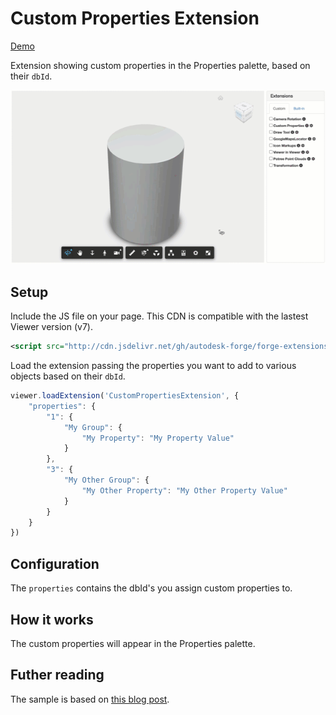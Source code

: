 # Custom Properties Extension

[Demo](https://forge-extensions.autodesk.io/?extension=CustomPropertiesExtension)

Extension showing custom properties in the Properties palette, based on their `dbId`.

![thumbnail](extension.gif)

## Setup

Include the JS file on your page. This CDN is compatible with the lastest Viewer version (v7).

```xml
<script src="http://cdn.jsdelivr.net/gh/autodesk-forge/forge-extensions/public/extensions/CustomPropertiesExtension/contents/main.js"></script>
```

Load the extension passing the properties you want to add to various objects based on their `dbId`. 

```javascript
viewer.loadExtension('CustomPropertiesExtension', {
    "properties": {
        "1": {
            "My Group": {
                "My Property": "My Property Value"
            }
        },
        "3": {
            "My Other Group": {
                "My Other Property": "My Other Property Value"
            }
        }
    }
})
```

## Configuration

The `properties` contains the dbId's you assign custom properties to. 

## How it works

The custom properties will appear in the Properties palette.

## Futher reading

The sample is based on [this blog post](https://forge.autodesk.com/blog/adding-custom-properties-property-panel).
